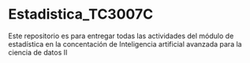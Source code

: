 # Estadistica_TC3007C
Este repositorio es para entregar todas las actividades del módulo de estadística en la concentación de Inteligencia artificial avanzada para la ciencia de datos II 
